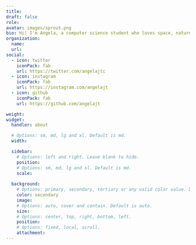 ```yaml
---
title:
draft: false
role:
avatar: images/sprout.png
bio: Hi! I'm Angela, a computer science student who loves space, nature, and books.
organization:
  name:
  url:
social:
  - icon: twitter
    iconPack: fab
    url: https://twitter.com/angelajtc
  - icon: instagram
    iconPack: fab
    url: https://instagram.com/angelajt
  - icon: github
    iconPack: fab
    url: https://github.com/angelajt

weight:
widget:
  handler: about

  # Options: sm, md, lg and xl. Default is md.
  width:

  sidebar:
    # Options: left and right. Leave blank to hide.
    position:
    # Options: sm, md, lg and xl. Default is md.
    scale:
  
  background:
    # Options: primary, secondary, tertiary or any valid color value. Default is primary.
    color: secondary
    image:
    # Options: auto, cover and contain. Default is auto.
    size:
    # Options: center, top, right, bottom, left.
    position:
    # Options: fixed, local, scroll.
    attachment: 
---
```

